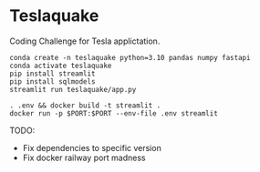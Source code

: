 # Teslaquake

Coding Challenge for Tesla applictation.

```
conda create -n teslaquake python=3.10 pandas numpy fastapi
conda activate teslaquake
pip install streamlit
pip install sqlmodels
streamlit run teslaquake/app.py
```


```
. .env && docker build -t streamlit .
docker run -p $PORT:$PORT --env-file .env streamlit
```

TODO:
- Fix dependencies to specific version
- Fix docker railway port madness